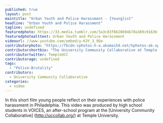 ```yaml
---
published: true
layout: post
maintitle: "Urban Youth and Police Harassment - {Young}ist"
headline: "Urban Youth and Police Harassment"
tagline: undefined
featuredphoto: https://33.media.tumblr.com/3a3c83f6628694b70a389c91636f8bce/tumblr_ncbtwklzRP1sm7wrao2_1280.png
featuredphotoalttext: Urban Youth and Police Harassment
videourl: //www.youtube.com/embed/y-K3Y_3_9Qo
contributorphoto: "https://fbcdn-sphotos-h-a.akamaihd.net/hphotos-ak-xpf1/v/t1.0-9/10375979_10152514990222323_1545131553865495791_n.jpg?oh=8a57acd24741cbeea9eb417f1b440a87&oe=54C443EC&__gda__=1418860947_a30e1cdb211968332dc432150d7c0340"
contributorshortbio: "The University Community Collaborative at Temple University: creating a positive youth culture, strengthening organizations and building better communities." 
contributortwitter: TempleUCC
contributorage: undefined
tags: 
  - "Police-Brutality"
contributors: 
  - University Community Collaborative
categories: 
  - video
---
```

In this short film young people reflect on their experiences with police harassment in Philadelphia. This video was produced by high school students in VOICES, an after-school program at the [University Community Collaborative] (http://uccollab.org/) at Temple University. 
